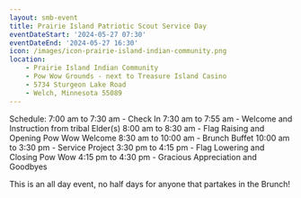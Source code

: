 ```yaml
---
layout: smb-event
title: Prairie Island Patriotic Scout Service Day
eventDateStart: '2024-05-27 07:30'
eventDateEnd: '2024-05-27 16:30'
icon: /images/icon-prairie-island-indian-community.png
location:
    - Prairie Island Indian Community
	- Pow Wow Grounds - next to Treasure Island Casino
    - 5734 Sturgeon Lake Road
    - Welch, Minnesota 55089
---
```


Schedule: 
  7:00 am to  7:30 am - Check In
  7:30 am to  7:55 am - Welcome and Instruction from tribal Elder(s)
  8:00 am to  8:30 am - Flag Raising and Opening Pow Wow Welcome
  8:30 am to 10:00 am - Brunch Buffet
 10:00 am to  3:30 pm - Service Project
  3:30 pm to  4:15 pm - Flag Lowering and Closing Pow Wow
  4:15 pm to  4:30 pm - Gracious Appreciation and Goodbyes
  
This is an all day event, no half days for anyone that partakes in the Brunch!